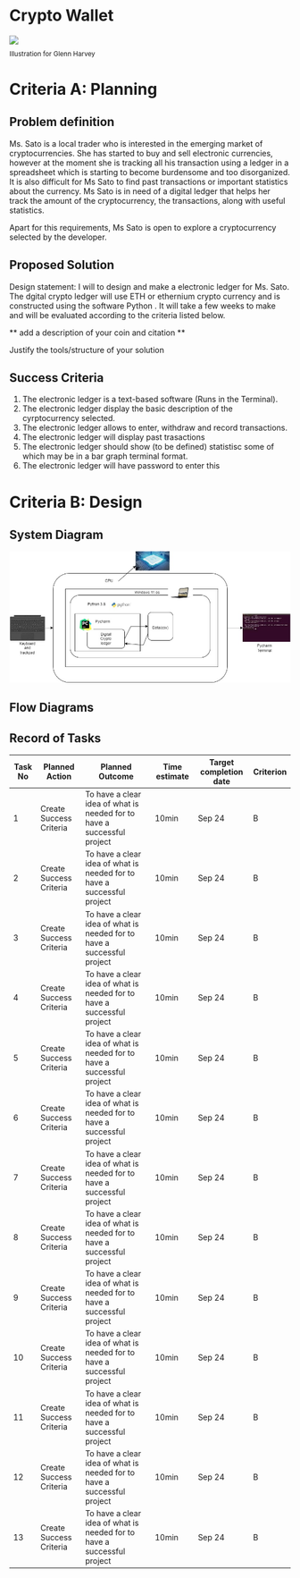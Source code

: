 # Crypto Wallet

![](22ROOSE-master768.gif)  
<sub>Illustration for Glenn Harvey</sub>

# Criteria A: Planning

## Problem definition

Ms. Sato is a local trader who is interested in the emerging market of cryptocurrencies. She has started to buy and sell electronic currencies, however at the moment she is tracking all his transaction using a ledger in a spreadsheet which is starting to become burdensome and too disorganized. It is also difficult for Ms Sato to find past transactions or important statistics about the currency. Ms Sato is in need of a digital ledger that helps her track the amount of the cryptocurrency, the transactions, along with useful statistics. 

Apart for this requirements, Ms Sato is open to explore a cryptocurrency selected by the developer.

## Proposed Solution

Design statement:
I will to design and make a electronic ledger for Ms. Sato. The dgital crypto ledger will use ETH or ethernium crypto currency and is constructed using the software Python . It will take a few weeks to make and will be evaluated according to the criteria listed below.

** add a description of your coin and citation **


Justify the tools/structure of your solution

## Success Criteria
1. The electronic ledger is a text-based software (Runs in the Terminal).
2. The electronic ledger display the basic description of the cyrptocurrency selected.
3. The electronic ledger allows to enter, withdraw and record transactions.
4. The electronic ledger will display past trasactions
5. The electronic ledger should show (to be defined) statistisc some of which may be in a bar graph terminal format.
6. The electronic ledger will have password to enter this 

# Criteria B: Design

## System Diagram
![](https://github.com/ZavenGaloyan/unit-1/blob/main/Untitled%20Diagram.jpg)
## Flow Diagrams


## Record of Tasks
| Task No | Planned Action                                                | Planned Outcome                                                                                                 | Time estimate | Target completion date | Criterion |
|---------|---------------------------------------------------------------|-----------------------------------------------------------------------------------------------------------------|---------------|------------------------|-----------|
| 1       | Create Success Criteria                                         | To have a clear idea of what is needed for to have a successful project                        | 10min         | Sep 24                 | B         |
| 2       | Create Success Criteria                                         | To have a clear idea of what is needed for to have a successful project                        | 10min         | Sep 24                 | B         |
| 3       | Create Success Criteria                                         | To have a clear idea of what is needed for to have a successful project                        | 10min         | Sep 24                 | B         |
| 4       | Create Success Criteria                                         | To have a clear idea of what is needed for to have a successful project                        | 10min         | Sep 24                 | B         |
| 5       | Create Success Criteria                                         | To have a clear idea of what is needed for to have a successful project                        | 10min         | Sep 24                 | B         |
| 6       | Create Success Criteria                                         | To have a clear idea of what is needed for to have a successful project                        | 10min         | Sep 24                 | B         |
| 7       | Create Success Criteria                                         | To have a clear idea of what is needed for to have a successful project                        | 10min         | Sep 24                 | B         |
| 8       | Create Success Criteria                                         | To have a clear idea of what is needed for to have a successful project                        | 10min         | Sep 24                 | B         |
| 9       | Create Success Criteria                                         | To have a clear idea of what is needed for to have a successful project                        | 10min         | Sep 24                 | B         |
| 10       | Create Success Criteria                                         | To have a clear idea of what is needed for to have a successful project                        | 10min         | Sep 24                 | B         |
| 11       | Create Success Criteria                                         | To have a clear idea of what is needed for to have a successful project                        | 10min         | Sep 24                 | B         |
| 12       | Create Success Criteria                                         | To have a clear idea of what is needed for to have a successful project                        | 10min         | Sep 24                 | B         |
| 13       | Create Success Criteria                                         | To have a clear idea of what is needed for to have a successful project                        | 10min         | Sep 24                 | B         |
